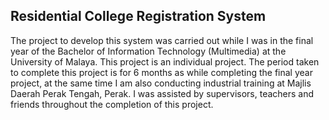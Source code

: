 ## Residential College Registration System

The project to develop this system was carried out while I was in the final year of the Bachelor of Information Technology (Multimedia) at the University of Malaya. This project is an individual project. The period taken to complete this project is for 6 months as while completing the final year project, at the same time I am also conducting industrial training at Majlis Daerah Perak Tengah, Perak. I was assisted by supervisors, teachers and friends throughout the completion of this project.
